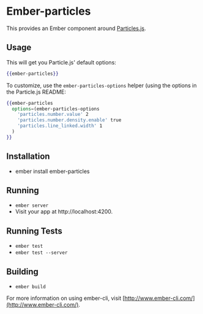 # Ember-particles

This provides an Ember component around [Particles.js](https://github.com/VincentGarreau/particles.js/). 

## Usage

This will get you Particle.js' default options:

```handlebars
{{ember-particles}}
```

To customize, use the `ember-particles-options` helper (using the options in the Particle.js README:

```handlebars
{{ember-particles
  options=(ember-particles-options
    'particles.number.value' 2
    'particles.number.density.enable' true
    'particles.line_linked.width' 1
  )
}}
```

## Installation

* ember install ember-particles

## Running

* `ember server`
* Visit your app at http://localhost:4200.

## Running Tests

* `ember test`
* `ember test --server`

## Building

* `ember build`

For more information on using ember-cli, visit [http://www.ember-cli.com/](http://www.ember-cli.com/).
